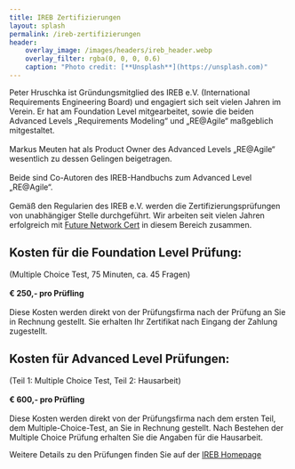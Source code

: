 ```yaml
---
title: IREB Zertifizierungen
layout: splash
permalink: /ireb-zertifizierungen
header:
    overlay_image: /images/headers/ireb_header.webp
    overlay_filter: rgba(0, 0, 0, 0.6)
    caption: "Photo credit: [**Unsplash**](https://unsplash.com)"
---
```


<div class="splash_text" markdown="1"> 

Peter Hruschka ist Gründungsmitglied des IREB e.V. (International Requirements Engineering Board) und engagiert sich 
seit vielen Jahren im Verein. Er hat am Foundation Level mitgearbeitet, sowie die beiden Advanced Levels 
„Requirements Modeling“ und „RE@Agile“ maßgeblich mitgestaltet.
<br><br>
Markus Meuten hat als Product Owner des Advanced Levels „RE@Agile“ wesentlich zu dessen Gelingen beigetragen.
<br><br>
Beide sind Co-Autoren des IREB-Handbuchs zum Advanced Level „RE@Agile“.
<br><br>
Gemäß den Regularien des IREB e.V. werden die Zertifizierungsprüfungen von unabhängiger Stelle durchgeführt. 
Wir arbeiten seit vielen Jahren erfolgreich mit 
[Future Network Cert](http://www.future-network-cert.at/de/future-network-cert/index.html) in diesem Bereich zusammen.

<div class="grid-container small-container" markdown="1">
<div class="box light_blue" markdown="1">

## Kosten für die Foundation Level Prüfung:
(Multiple Choice Test, 75 Minuten, ca. 45 Fragen)
<br><br>
**€ 250,- pro Prüfling**
<br><br>
Diese Kosten werden direkt von der Prüfungsfirma nach der Prüfung an Sie in Rechnung gestellt. 
Sie erhalten Ihr Zertifikat nach Eingang der Zahlung zugestellt.

</div>

<div class="box light_blue" markdown="1">

## Kosten für Advanced Level Prüfungen:
(Teil 1: Multiple Choice Test, Teil 2: Hausarbeit)
<br><br>
**€ 600,- pro Prüfling**
<br><br>
Diese Kosten werden direkt von der Prüfungsfirma nach dem ersten Teil, dem Multiple-Choice-Test, an Sie in Rechnung gestellt.
Nach Bestehen der Multiple Choice Prüfung erhalten Sie die Angaben für die Hausarbeit.

</div>

</div>

Weitere Details zu den Prüfungen finden Sie auf der [IREB Homepage](https://www.ireb.org/de/exams/)
</div>
